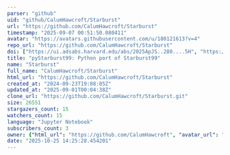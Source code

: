 ```yaml
---
parser: "github"
uid: "github/CalumHawcroft/Starburst"
url: "https://github.com/CalumHawcroft/Starburst"
timestamp: "2025-09-07 00:51:50.080411"
avatar: "https://avatars.githubusercontent.com/u/180121613?v=4"
repo_url: "https://github.com/CalumHawcroft/Starburst"
doi: ["https://ui.adsabs.harvard.edu/abs/2025ApJS..280....5H", "https://ui.adsabs.harvard.edu/abs/2025ascl.soft08018H/abstract"]
title: "pyStarburst99: Python port of Starburst99"
name: "Starburst"
full_name: "CalumHawcroft/Starburst"
html_url: "https://github.com/CalumHawcroft/Starburst"
created_at: "2024-09-23T19:08:05Z"
updated_at: "2025-09-01T00:04:38Z"
clone_url: "https://github.com/CalumHawcroft/Starburst.git"
size: 26551
stargazers_count: 15
watchers_count: 15
language: "Jupyter Notebook"
subscribers_count: 3
owner: {"html_url": "https://github.com/CalumHawcroft", "avatar_url": "https://avatars.githubusercontent.com/u/180121613?v=4", "login": "CalumHawcroft", "type": "User"}
date: "2025-10-25 14:25:28.454201"
---
```

